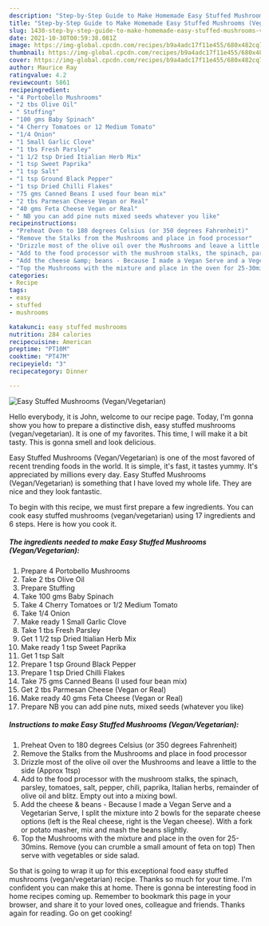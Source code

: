 ```yaml
---
description: "Step-by-Step Guide to Make Homemade Easy Stuffed Mushrooms (Vegan/Vegetarian)"
title: "Step-by-Step Guide to Make Homemade Easy Stuffed Mushrooms (Vegan/Vegetarian)"
slug: 1430-step-by-step-guide-to-make-homemade-easy-stuffed-mushrooms-vegan-vegetarian
date: 2021-10-30T00:59:38.081Z
image: https://img-global.cpcdn.com/recipes/b9a4adc17f11e455/680x482cq70/easy-stuffed-mushrooms-veganvegetarian-recipe-main-photo.jpg
thumbnail: https://img-global.cpcdn.com/recipes/b9a4adc17f11e455/680x482cq70/easy-stuffed-mushrooms-veganvegetarian-recipe-main-photo.jpg
cover: https://img-global.cpcdn.com/recipes/b9a4adc17f11e455/680x482cq70/easy-stuffed-mushrooms-veganvegetarian-recipe-main-photo.jpg
author: Maurice Ray
ratingvalue: 4.2
reviewcount: 5861
recipeingredient:
- "4 Portobello Mushrooms"
- "2 tbs Olive Oil"
- " Stuffing"
- "100 gms Baby Spinach"
- "4 Cherry Tomatoes or 12 Medium Tomato"
- "1/4 Onion"
- "1 Small Garlic Clove"
- "1 tbs Fresh Parsley"
- "1 1/2 tsp Dried Itialian Herb Mix"
- "1 tsp Sweet Paprika"
- "1 tsp Salt"
- "1 tsp Ground Black Pepper"
- "1 tsp Dried Chilli Flakes"
- "75 gms Canned Beans I used four bean mix"
- "2 tbs Parmesan Cheese Vegan or Real"
- "40 gms Feta Cheese Vegan or Real"
- " NB you can add pine nuts mixed seeds whatever you like"
recipeinstructions:
- "Preheat Oven to 180 degrees Celsius (or 350 degrees Fahrenheit)"
- "Remove the Stalks from the Mushrooms and place in food processor"
- "Drizzle most of the olive oil over the Mushrooms and leave a little to the side (Approx 1tsp)"
- "Add to the food processor with the mushroom stalks, the spinach, parsley, tomatoes, salt, pepper, chili, paprika, Italian herbs, remainder of olive oil and blitz. Empty out into a mixing bowl."
- "Add the cheese &amp; beans - Because I made a Vegan Serve and a Vegetarian Serve, I split the mixture into 2 bowls for the separate cheese options (left is the Real cheese, right is the Vegan cheese). With a fork or potato masher, mix and mash the beans slightly."
- "Top the Mushrooms with the mixture and place in the oven for 25-30mins. Remove (you can crumble a small amount of feta on top) Then serve with vegetables or side salad."
categories:
- Recipe
tags:
- easy
- stuffed
- mushrooms

katakunci: easy stuffed mushrooms 
nutrition: 284 calories
recipecuisine: American
preptime: "PT10M"
cooktime: "PT47M"
recipeyield: "3"
recipecategory: Dinner

---
```



![Easy Stuffed Mushrooms (Vegan/Vegetarian)](https://img-global.cpcdn.com/recipes/b9a4adc17f11e455/680x482cq70/easy-stuffed-mushrooms-veganvegetarian-recipe-main-photo.jpg)

Hello everybody, it is John, welcome to our recipe page. Today, I'm gonna show you how to prepare a distinctive dish, easy stuffed mushrooms (vegan/vegetarian). It is one of my favorites. This time, I will make it a bit tasty. This is gonna smell and look delicious.



Easy Stuffed Mushrooms (Vegan/Vegetarian) is one of the most favored of recent trending foods in the world. It is simple, it's fast, it tastes yummy. It's appreciated by millions every day. Easy Stuffed Mushrooms (Vegan/Vegetarian) is something that I have loved my whole life. They are nice and they look fantastic.


To begin with this recipe, we must first prepare a few ingredients. You can cook easy stuffed mushrooms (vegan/vegetarian) using 17 ingredients and 6 steps. Here is how you cook it.

<!--inarticleads1-->

##### The ingredients needed to make Easy Stuffed Mushrooms (Vegan/Vegetarian):

1. Prepare 4 Portobello Mushrooms
1. Take 2 tbs Olive Oil
1. Prepare  Stuffing
1. Take 100 gms Baby Spinach
1. Take 4 Cherry Tomatoes or 1/2 Medium Tomato
1. Take 1/4 Onion
1. Make ready 1 Small Garlic Clove
1. Take 1 tbs Fresh Parsley
1. Get 1 1/2 tsp Dried Itialian Herb Mix
1. Make ready 1 tsp Sweet Paprika
1. Get 1 tsp Salt
1. Prepare 1 tsp Ground Black Pepper
1. Prepare 1 tsp Dried Chilli Flakes
1. Take 75 gms Canned Beans (I used four bean mix)
1. Get 2 tbs Parmesan Cheese (Vegan or Real)
1. Make ready 40 gms Feta Cheese (Vegan or Real)
1. Prepare  NB you can add pine nuts, mixed seeds (whatever you like)




<!--inarticleads2-->

##### Instructions to make Easy Stuffed Mushrooms (Vegan/Vegetarian):

1. Preheat Oven to 180 degrees Celsius (or 350 degrees Fahrenheit)
1. Remove the Stalks from the Mushrooms and place in food processor
1. Drizzle most of the olive oil over the Mushrooms and leave a little to the side (Approx 1tsp)
1. Add to the food processor with the mushroom stalks, the spinach, parsley, tomatoes, salt, pepper, chili, paprika, Italian herbs, remainder of olive oil and blitz. Empty out into a mixing bowl.
1. Add the cheese &amp; beans - Because I made a Vegan Serve and a Vegetarian Serve, I split the mixture into 2 bowls for the separate cheese options (left is the Real cheese, right is the Vegan cheese). With a fork or potato masher, mix and mash the beans slightly.
1. Top the Mushrooms with the mixture and place in the oven for 25-30mins. Remove (you can crumble a small amount of feta on top) Then serve with vegetables or side salad.




So that is going to wrap it up for this exceptional food easy stuffed mushrooms (vegan/vegetarian) recipe. Thanks so much for your time. I'm confident you can make this at home. There is gonna be interesting food in home recipes coming up. Remember to bookmark this page in your browser, and share it to your loved ones, colleague and friends. Thanks again for reading. Go on get cooking!
